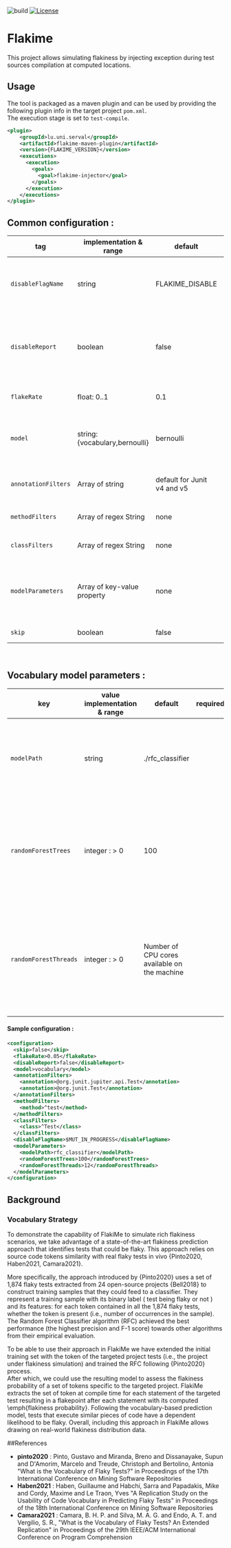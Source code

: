 ![build](https://github.com/UL-SnT-Serval/flakime/actions/workflows/build.yml/badge.svg)
[![License](https://img.shields.io/badge/License-Apache%202.0-blue.svg)](https://opensource.org/licenses/Apache-2.0)

# Flakime 
This project allows simulating flakiness by injecting exception during test sources compilation at computed locations.

## Usage
The tool is packaged as a maven plugin and can be used by providing the following plugin info in the target project `pom.xml`. \
The execution stage is set to `test-compile`.
```xml
<plugin>
    <groupId>lu.uni.serval</groupId>
    <artifactId>flakime-maven-plugin</artifactId>
    <version>{FLAKIME_VERSION}</version>
    <executions>
      <execution>
        <goals>
          <goal>flakime-injector</goal>
        </goals>
      </execution>
    </executions>
</plugin>
```


## Common configuration :
| tag                  | implementation & range                                 | default  | required | description                                                                    |
|----------------------|--------------------------------------------------------|-----------------------|----------|--------------------------------------------------------------------------------|
| `disableFlagName`    | string                                                 | FLAKIME_DISABLE       |          | The environment variable name of the flag disabling flakime   |
| `disableReport`      | boolean                                                | false                 |          | Allows to disable the generation of output files reporting the flake point for each test methods
| `flakeRate`          | float: 0..1                                            | 0.1                  |          | The nominal flake rate you wish to inject   |
| `model`           | string: {vocabulary,bernoulli}                         | bernoulli             |          | The model with which the flakiness probability of a test will be calculated |
| `annotationFilters`    | Array of string                                        | default for Junit v4 and v5                    |       | Test annotation to consider for flakime `@`                   |
| `methodFilters` | Array of regex String                           | none                  |          | Method name to consider for flakime|  
| `classFilters` | Array of regex String                           | none                  |          | Class name to consider for flakime|  
| `modelParameters` | Array of key-value property                            | none                  |          | The parameters specific to each model implementation (see desc. bellow)     |
| `skip` | boolean                           | false                  |          | Skip flakime execution|  
<br>

## Vocabulary model parameters :
| key                   | value implementation & range | default                                            | required                            | description                                                                                               |
|-----------------------|--------------------|----------------------------------------------------|-------------------------------------|-----------------------------------------------------------------------------------------------------------|
| `modelPath`           | string             | ./rfc_classifier                                                 |  | The path to the pre-trained serialized model, if not present a new model will be trained                                                             |
| `randomForestTrees`   | integer : > 0      | 100                                                |                                     | The number of Trees the random forest will be composed of. (No effect if `trainModel` is set to false)    |
| `randomForestThreads` | integer : > 0      | Number of CPU cores available on the machine       |                                     | The number of threads used during the random forest training. (No effect if `trainModel` is set to false) |

#### Sample configuration :
```xml
<configuration>
  <skip>false</skip>  
  <flakeRate>0.05</flakeRate>
  <disableReport>false</disableReport>
  <model>vocabulary</model>
  <annotationFilters>
    <annotation>@org.junit.jupiter.api.Test</annotation>
    <annotation>@org.junit.Test</annotation>
  </annotationFilters>
  <methodFilters>
    <method>^test</method>
  </methodFilters>
  <classFilters>
    <class>^Test</class>
  </classFilters>
  <disableFlagName>$MUT_IN_PROGRESS</disableFlagName>
  <modelParameters>
    <modelPath>rfc_classifier</modelPath>
    <randomForestTrees>100</randomForestTrees>
    <randomForestThreads>12</randomForestThreads>
  </modelParameters>
</configuration>
```
## Background

### Vocabulary Strategy
To demonstrate the capability of FlakiMe to simulate rich flakiness scenarios, we take advantage of a state-of-the-art 
flakiness prediction approach that identifies tests that could be flaky. This approach relies on source code tokens 
similarity with real  flaky tests  in vivo {Pinto2020, Haben2021, Camara2021}.

More specifically, the approach introduced by {Pinto2020} uses a set of 1,874 flaky tests extracted from 24 open-source projects
{Bell2018} to construct training samples that they could feed to a classifier. They represent a training sample with its binary label 
( test being flaky or not ) and its features: for each token contained in all the 1,874 flaky tests, whether the token is present 
(i.e., number of occurrences in the sample). The Random Forest Classifier algorithm (RFC) achieved the best performance 
(the highest precision and F-$1$ score) towards other algorithms from their empirical evaluation.

To be able to use their approach in FlakiMe we have extended the initial training set with the token of the targeted 
project tests (i.e., the project under flakiness simulation) and trained the RFC following {Pinto2020} process.  
After which, we could use the resulting model to assess the flakiness probability of a set of tokens specific to the targeted project. 
FlakiMe extracts the set of token at compile time for each statement of the targeted test resulting in a flakepoint after 
each statement with its computed \emph{flakiness probability}. 
Following the vocabulary-based prediction model, tests that execute similar pieces of code have a dependent likelihood to be flaky.
Overall, including this approach in FlakiMe allows drawing on real-world flakiness distribution data.

##References
 - **pinto2020** : Pinto, Gustavo and Miranda, Breno and Dissanayake, Supun and D'Amorim, Marcelo and Treude, Christoph and Bertolino, Antonia
"What is the Vocabulary of Flaky Tests?" in Proceedings of the 17th International Conference on Mining Software Repositories
 - **Haben2021** : Haben, Guillaume and Habchi, Sarra and Papadakis, Mike and Cordy, Maxime and Le Traon, Yves 
   "A Replication Study on the Usability of Code Vocabulary in Predicting Flaky Tests" in Proceedings of the 18th International Conference on Mining Software Repositories
 - **Camara2021** : Camara, B. H. P. and Silva, M. A. G. and Endo, A. T. and Vergilio, S. R.,
    "What is the Vocabulary of Flaky Tests? An Extended Replication" in Proceedings of the 29th IEEE/ACM International Conference on Program Comprehension


